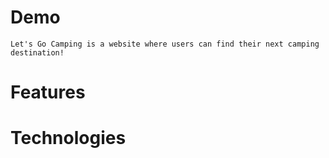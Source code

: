 # Demo
    Let's Go Camping is a website where users can find their next camping destination!
# Features
    
# Technologies

